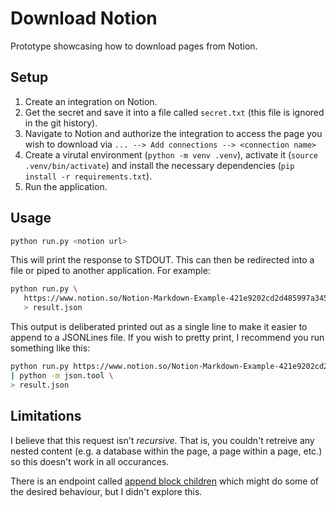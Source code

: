 # Download Notion

Prototype showcasing how to download pages from Notion.

## Setup

1. Create an integration on Notion.
2. Get the secret and save it into a file called `secret.txt` (this file is 
   ignored in the git history).
3. Navigate to Notion and authorize the integration to access the page you wish
   to download via `... --> Add connections --> <connection name>`
4. Create a virutal environment (`python -m venv .venv`), activate it 
   (`source .venv/bin/activate`) and install the necessary dependencies 
   (`pip install -r requirements.txt`).
5. Run the application.

## Usage

```bash
python run.py <notion url> 
```

This will print the response to STDOUT. This can then be redirected into a file 
or piped to another application. For example:

```bash
python run.py \
   https://www.notion.so/Notion-Markdown-Example-421e9202cd2d485997a345ebfa90123c \
   > result.json
```

This output is deliberated printed out as a single line to make it easier to 
append to a JSONLines file. If you wish to pretty print, I recommend you run
something like this:

```bash
python run.py https://www.notion.so/Notion-Markdown-Example-421e9202cd2d485997a345ebfa90123c \
| python -m json.tool \
> result.json
```

## Limitations

I believe that this request isn't _recursive_. That is, you couldn't retreive any
nested content (e.g. a database within the page, a page within a page, etc.) so
this doesn't work in all occurances.

There is an endpoint called [append block children](https://developers.notion.com/reference/patch-block-children)
which might do some of the desired behaviour, but I didn't explore this.
